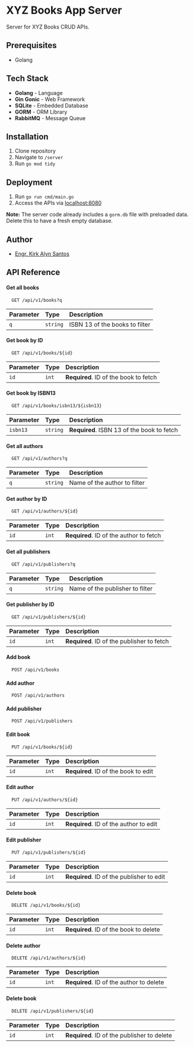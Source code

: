 
# XYZ Books App Server

Server for XYZ Books CRUD APIs.

## Prerequisites
- Golang

## Tech Stack
- **Golang** - Language
- **Gin Gonic** - Web Framework
- **SQLite** - Embedded Database
- **GORM** - ORM Library
- **RabbitMQ** - Message Queue

## Installation

1. Clone repository
2. Navigate to `/server`
3. Run `go mod tidy`

## Deployment

1. Run `go run cmd/main.go`
2. Access the APIs via [localhost:8080](http://localhost:8080)

**Note:** The server code already includes a `gorm.db` file with preloaded data. Delete this to have a fresh empty database.


## Author

- [Engr. Kirk Alyn Santos](https://github.com/kirkalyn13)

## API Reference

#### Get all books

```http
  GET /api/v1/books?q
```

| Parameter | Type     | Description                |
| :-------- | :------- | :------------------------- |
| `q` | `string` | ISBN 13 of the books to filter |

#### Get book by ID

```http
  GET /api/v1/books/${id}
```

| Parameter | Type     | Description                       |
| :-------- | :------- | :-------------------------------- |
| `id`      | `int` | **Required**. ID of the book to fetch |

#### Get book by ISBN13

```http
  GET /api/v1/books/isbn13/${isbn13}
```

| Parameter | Type     | Description                       |
| :-------- | :------- | :-------------------------------- |
| `isbn13`      | `string` | **Required**. ISBN 13 of the book to fetch |

#### Get all authors

```http
  GET /api/v1/authors?q
```

| Parameter | Type     | Description                       |
| :-------- | :------- | :-------------------------------- |
| `q`      | `string` | Name of the author to filter |

#### Get author by ID

```http
  GET /api/v1/authors/${id}
```

| Parameter | Type     | Description                       |
| :-------- | :------- | :-------------------------------- |
| `id`      | `int` | **Required**. ID of the author to fetch |

#### Get all publishers

```http
  GET /api/v1/publishers?q
```

| Parameter | Type     | Description                       |
| :-------- | :------- | :-------------------------------- |
| `q`      | `string` | Name of the publisher to filter |

#### Get publisher by ID

```http
  GET /api/v1/publishers/${id}
```

| Parameter | Type     | Description                       |
| :-------- | :------- | :-------------------------------- |
| `id`      | `int` | **Required**. ID of the publisher to fetch |

#### Add book

```http
  POST /api/v1/books
```

#### Add author

```http
  POST /api/v1/authors
```

#### Add publisher

```http
  POST /api/v1/publishers
```

#### Edit book

```http
  PUT /api/v1/books/${id}
```

| Parameter | Type     | Description                       |
| :-------- | :------- | :-------------------------------- |
| `id`      | `int` | **Required**. ID of the book to edit |


#### Edit author

```http
  PUT /api/v1/authors/${id}
```

| Parameter | Type     | Description                       |
| :-------- | :------- | :-------------------------------- |
| `id`      | `int` | **Required**. ID of the author to edit |

#### Edit publisher

```http
  PUT /api/v1/publishers/${id}
```

| Parameter | Type     | Description                       |
| :-------- | :------- | :-------------------------------- |
| `id`      | `int` | **Required**. ID of the publisher to edit |

#### Delete book

```http
  DELETE /api/v1/books/${id}
```

| Parameter | Type     | Description                       |
| :-------- | :------- | :-------------------------------- |
| `id`      | `int` | **Required**. ID of the book to delete |

#### Delete author

```http
  DELETE /api/v1/authors/${id}
```

| Parameter | Type     | Description                       |
| :-------- | :------- | :-------------------------------- |
| `id`      | `int` | **Required**. ID of the author to delete |

#### Delete book

```http
  DELETE /api/v1/publishers/${id}
```

| Parameter | Type     | Description                       |
| :-------- | :------- | :-------------------------------- |
| `id`      | `int` | **Required**. ID of the publisher to delete |
